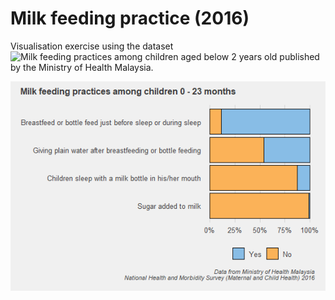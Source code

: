 Milk feeding practice (2016)
================

Visualisation exercise using the dataset ![Milk feeding practices among
children aged below 2 years
old](http://www.data.gov.my/data/ms_MY/dataset/milk-feeding-practices-among-children-aged-below-2-years-old-nhms-2016)
published by the Ministry of Health Malaysia.

![](README_files/figure-gfm/unnamed-chunk-1-1.png)<!-- -->
